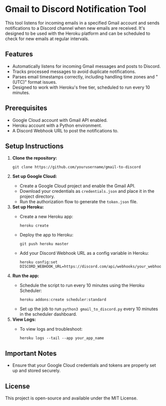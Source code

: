 <!DOCTYPE html>
<html>
<body>

<h1>Gmail to Discord Notification Tool</h1>

<p>This tool listens for incoming emails in a specified Gmail account and sends notifications to a Discord channel when new emails are received. It's designed to be used with the Heroku platform and can be scheduled to check for new emails at regular intervals.</p>

<h2>Features</h2>
<ul>
  <li>Automatically listens for incoming Gmail messages and posts to Discord.</li>
  <li>Tracks processed messages to avoid duplicate notifications.</li>
  <li>Parses email timestamps correctly, including handling time zones and "(UTC)" format issues.</li>
  <li>Designed to work with Heroku's free tier, scheduled to run every 10 minutes.</li>
</ul>

<h2>Prerequisites</h2>
<ul>
  <li>Google Cloud account with Gmail API enabled.</li>
  <li>Heroku account with a Python environment.</li>
  <li>A Discord Webhook URL to post the notifications to.</li>
</ul>

<h2>Setup Instructions</h2>

<ol>
  <li><strong>Clone the repository:</strong></li>
  <pre><code>git clone https://github.com/yourusername/gmail-to-discord</code></pre>

  <li><strong>Set up Google Cloud:</strong></li>
  <ul>
    <li>Create a Google Cloud project and enable the Gmail API.</li>
    <li>Download your credentials as <code>credentials.json</code> and place it in the project directory.</li>
    <li>Run the authorization flow to generate the <code>token.json</code> file.</li>
  </ul>

  <li><strong>Set up Heroku:</strong></li>
  <ul>
    <li>Create a new Heroku app:</li>
    <pre><code>heroku create</code></pre>
    <li>Deploy the app to Heroku:</li>
    <pre><code>git push heroku master</code></pre>
    <li>Add your Discord Webhook URL as a config variable in Heroku:</li>
    <pre><code>heroku config:set DISCORD_WEBHOOK_URL=https://discord.com/api/webhooks/your_webhook_url</code></pre>
  </ul>

  <li><strong>Run the app:</strong></li>
  <ul>
    <li>Schedule the script to run every 10 minutes using the Heroku Scheduler:</li>
    <pre><code>heroku addons:create scheduler:standard</code></pre>
    <li>Set up the job to run <code>python3 gmail_to_discord.py</code> every 10 minutes in the scheduler dashboard.</li>
  </ul>

  <li><strong>View Logs:</strong></li>
  <ul>
    <li>To view logs and troubleshoot:</li>
    <pre><code>heroku logs --tail --app your_app_name</code></pre>
  </ul>
</ol>

<h2>Important Notes</h2>
<ul>
  <li>Ensure that your Google Cloud credentials and tokens are properly set up and stored securely.</li>
</ul>

<h2>License</h2>
<p>This project is open-source and available under the MIT License.</p>

</body>
</html>
